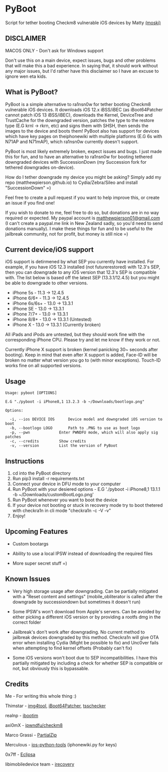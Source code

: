 # PyBoot
Script for tether booting Checkm8 vulnerable iOS devices by Matty [(moski)](https://twitter.com/mosk_i)

## DISCLAIMER

MACOS ONLY - Don't ask for Windows support

Don't use this on a main device, expect issues, bugs and other problems that will make this a bad experience. In saying that, it should work without any major issues, but I'd rather have this disclaimer so I have an excuse to ignore wen eta kids.

## What is PyBoot?

PyBoot is a simple alternative to ra1nsn0w for tether booting Checkm8 vulnerable iOS devices. It downloads iOS 12.x iBSS/iBEC (as iBoot64Patcher cannot patch iOS 13 iBSS/iBEC), downloads the Kernel, DeviceTree and TrustCache for the downgraded version, patches the type to the restore type (E.G krnl -> rkrn, etc) and signs them with SHSH, then sends the images to the device and boots them! PyBoot also has support for devices which have key pages on theiphonewiki with multiple platforms (E.G 6s with N71AP and N71mAP), which ra1nsn0w currently doesn't support. 

PyBoot is most likely extremely broken, expect issues and bugs. I just made this for fun, and to have an alternative to ra1nsn0w for booting tethered downgraded devices with SuccessionDown (my Succession fork for tethered downgrades on-device).

How do I tether downgrade my device you might be asking? Simply add my repo (matthewpierson.github.io) to Cydia/Zebra/Sileo and install "SuccessionDown" =)

Feel free to create a pull request if you want to help improve this, or create an issue if you find one!

If you wish to donate to me, feel free to do so, but donations are in no way required or expected. My paypal account is matthewpierson01@gmail.com (I can't create a paypal.me link in New Zealand sadly, so you'd need to send donations manually). I make these things for fun and to be useful to the jailbreak community, not for profit, but money is still nice =)

## Current device/iOS support

iOS support is detirmened by what SEP you currently have installed. For example, if you have iOS 12.3 installed (not futurerestored) with 12.3's SEP, then you can downgrade to any iOS version that 12.3's SEP is compatible with. The list below is based off the latest SEP (13.3.1/12.4.5) but you might be able to downgrade to other versions.

- iPhone 5s - 11.3 -> 12.4.5
- iPhone 6/6+ - 11.3 -> 12.4.5
- iPhone 6s/6s+ - 13.0 -> 13.3.1
- iPhone SE - 13.0 -> 13.3.1
- iPhone 7/7+ - 13.0 -> 13.3.1
- iPhone 8/8+ - 13.0 -> 13.3.1 (Untested)
- iPhone X - 13.0 -> 13.3.1 (Currently broken)

All iPads and iPods are untested, but they should work fine with the corresponding iPhone CPU. Please try and let me know if they work or not.

Currently iPhone X support is broken (kernel panicking 30~ seconds after booting). Keep in mind that even after X support is added, Face-ID will be broken no matter what version you go to (with minor exceptions). Touch-ID works fine on all supported versions.

## Usage
```
Usage: pyboot [OPTIONS]

E.G "./pyboot -i iPhone8,1 13.2.3 -b ~/Downloads/bootlogo.png"

Options:

  -i, --ios DEVICE IOS		Device model and downgraded iOS version to boot
  -b, --bootlogo LOGO 		Path to .PNG to use as boot logo
  -p, --pwn		        Enter PWNDFU mode, which will also apply sig patches
  -c, --credits			Show credits
  -v, --version			List the version of PyBoot

```

## Instructions

1. cd into the PyBoot directory
2. Run pip3 install -r requirements.txt
3. Connect your device in DFU mode to your computer
4. Run PyBoot with your desiered options - E.G './pyboot -i iPhone8,1 13.1.1 -b ~/Downloads/customBootLogo.png'
5. Run PyBoot whenever you want to boot the device
6. If your device not booting or stuck in recovery mode try to boot thetered with checkra1n in cli mode "checkra1n -c -V -v"
7. Enjoy! 

## Upcoming Features

- Custom bootargs

- Ability to use a local IPSW instead of downloading the required files

- More super secret stuff =)

## Known Issues

- Very high storage usage after downgrading. Can be partially mitigated with a "Reset content and settings" (mobile_obliterator is called after the downgrade by successiondown but sometimes it doesn't run)

- Some IPSW's won't download from Apple's servers. Can be avoided by either picking a different iOS version or by providing a rootfs dmg in the correct folder

- Jailbreak's don't work after downgrading. No current method to jailbreak devices downgraded by this method. Checkra1n will give OTA error when installing Cydia (Might be possible to fix) and Unc0ver fails when attempting to find kernel offsets (Probably can't fix)

- Some iOS versions won't boot due to SEP incompatibilities. I have this partially mitigated by including a check for whether SEP is compatible or not, but obviously this is bypassable. 

## Credits

Me - For writing this whole thing :)

Thimstar - [img4tool](https://github.com/tihmstar/img4tool), [iBoot64Patcher](https://github.com/tihmstar/iBoot64Patcher), [tsschecker](https://github.com/tihmstar/tsschecker)

realnp - [ibootim](https://github.com/realnp/ibootim)

axi0mX - [ipwndfu/checkm8](https://github.com/axi0mX/ipwndfu)

Marco Grassi - [PartialZip](https://github.com/marcograss/partialzip)

Merculous - [ios-python-tools](https://github.com/Merculous/ios-python-tools) (iphonewiki.py for keys)

0x7ff - [Eclipsa](https://github.com/0x7ff/eclipsa)

libimobiledevice team - [irecovery](https://github.com/libimobiledevice/libirecovery)

